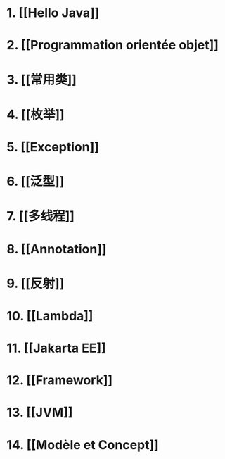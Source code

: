 
# 1. [[Hello Java]]

# 2. [[Programmation orientée objet]]

# 3. [[常用类]]

# 4. [[枚举]]

# 5. [[Exception]]

# 6. [[泛型]]

# 7. [[多线程]]

# 8. [[Annotation]]

# 9. [[反射]]

# 10. [[Lambda]]

# 11. [[Jakarta EE]]

# 12. [[Framework]]

# 13. [[JVM]]

# 14. [[Modèle et Concept]]



